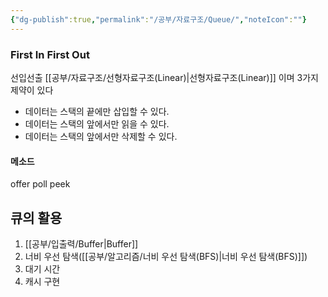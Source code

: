 ```yaml
---
{"dg-publish":true,"permalink":"/공부/자료구조/Queue/","noteIcon":""}
---
```


### First In First Out
선입선출
[[공부/자료구조/선형자료구조(Linear)\|선형자료구조(Linear)]] 이며 3가지 제약이 있다

- 데이터는 스택의 끝에만 삽입할 수 있다.
- 데이터는 스택의 앞에서만 읽을 수 있다.
- 데이터는 스택의 앞에서만 삭제할 수 있다.

#### 메소드
offer
poll
peek

## 큐의 활용
1. [[공부/입출력/Buffer\|Buffer]]
2. 너비 우선 탐색([[공부/알고리즘/너비 우선 탐색(BFS)\|너비 우선 탐색(BFS)]])
3. 대기 시간
4. 캐시 구현
